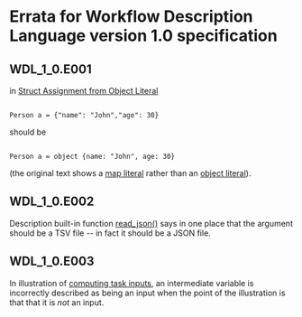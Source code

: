 # Errata for Workflow Description Language version 1.0 specification

## WDL_1_0.E001

in [Struct Assignment from Object Literal](./SPEC.md#struct-assignment-from-object-literal)

```wdl

Person a = {"name": "John","age": 30}

```

should be 

```wdl

Person a = object {name: "John", age: 30}

```

(the original text shows a [map literal](./SPEC.md#map-literals) rather than an [object literal](./SPEC.md#object-literals)).

## WDL_1_0.E002

Description built-in function [read_json()](./SPEC.md#mixed-read_jsonstringfile) says in one place that the argument should be a
TSV file -- in fact it should be a JSON file.

## WDL_1_0.E003

In illustration of [computing task inputs](./SPEC.md#task-inputs), an intermediate variable is incorrectly described as being an input when
the point of the illustration is that that it is *not* an input.


